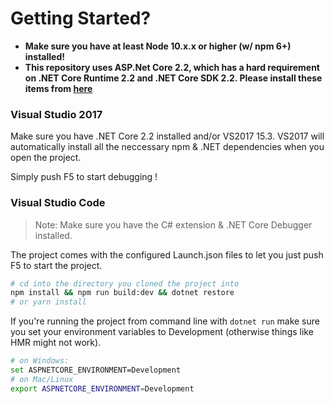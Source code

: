 # Getting Started?

- **Make sure you have at least Node 10.x.x or higher (w/ npm 6+) installed!**  
- **This repository uses ASP.Net Core 2.2, which has a hard requirement on .NET Core Runtime 2.2 and .NET Core SDK 2.2. Please install these items from [here](https://devblogs.microsoft.com/dotnet/announcing-net-core-2-2/)**


### Visual Studio 2017

Make sure you have .NET Core 2.2 installed and/or VS2017 15.3.
VS2017 will automatically install all the neccessary npm & .NET dependencies when you open the project.

Simply push F5 to start debugging !

### Visual Studio Code

> Note: Make sure you have the C# extension & .NET Core Debugger installed.

The project comes with the configured Launch.json files to let you just push F5 to start the project.

```bash
# cd into the directory you cloned the project into
npm install && npm run build:dev && dotnet restore
# or yarn install
```

If you're running the project from command line with `dotnet run` make sure you set your environment variables to Development (otherwise things like HMR might not work).

```bash
# on Windows:
set ASPNETCORE_ENVIRONMENT=Development
# on Mac/Linux
export ASPNETCORE_ENVIRONMENT=Development 
```
